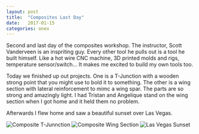 ```yaml
---
layout: post
title:  "Composites Last Day"
date:   2017-01-15 
categories: onex
---
```


Second and last day of the composites workshop.  The instructor, Scott Vanderveen is an inspriting guy.  Every other tool he pulls out is a tool he built himself.  Like a hot wire CNC machine, 3D printed molds and rigs, temperature sensor/switch...  It makes me excited to build my own tools too.

Today we finished up out projects.  One is a T-Junction with a wooden strong point that you might use to bold it to something.  The other is a wing section with lateral reinforcement to mimc a wing spar.  The parts are so strong and amazingly light.  I had Tristan and Angelique stand on the wing section when I got home and it held them no problem.

Afterwards I flew home and saw a beautiful sunset over Las Vegas.


![Composite T-Junnction](/onex/img/2017-01-15/1.jpg)
![Composite Wing Section](/onex/img/2017-01-15/2.jpg)
![Las Vegas Sunset](/onex/img/2017-01-15/3.jpg)
